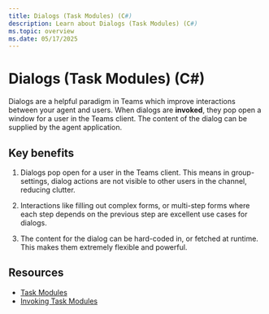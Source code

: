 ```yaml
---
title: Dialogs (Task Modules) (C#)
description: Learn about Dialogs (Task Modules) (C#)
ms.topic: overview
ms.date: 05/17/2025
---
```


# Dialogs (Task Modules) (C#)

Dialogs are a helpful paradigm in Teams which improve interactions between your agent and users. When dialogs are **invoked**, they pop open a window for a user in the Teams client. The content of the dialog can be supplied by the agent application.

## Key benefits

1. Dialogs pop open for a user in the Teams client. This means in group-settings, dialog actions are not visible to other users in the channel, reducing clutter.

2. Interactions like filling out complex forms, or multi-step forms where each step depends on the previous step are excellent use cases for dialogs.

3. The content for the dialog can be hard-coded in, or fetched at runtime. This makes them extremely flexible and powerful.

## Resources

- [Task Modules](https:///microsoftteams/platform/task-modules-and-cards/what-are-task-modules)
- [Invoking Task Modules](https:///microsoftteams/platform/task-modules-and-cards/task-modules/invoking-task-modules)
